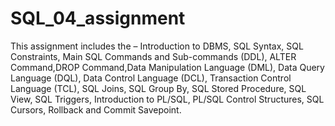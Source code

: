 # SQL_04_assignment
This assignment includes the – Introduction to DBMS, SQL Syntax, SQL Constraints, Main SQL Commands and Sub-commands (DDL), ALTER Command,DROP Command,Data Manipulation Language (DML), Data Query Language (DQL), Data Control Language (DCL), Transaction Control Language (TCL), SQL Joins, SQL Group By, SQL Stored Procedure, SQL View, SQL Triggers, Introduction to PL/SQL, PL/SQL Control Structures, SQL Cursors, Rollback and Commit Savepoint.
